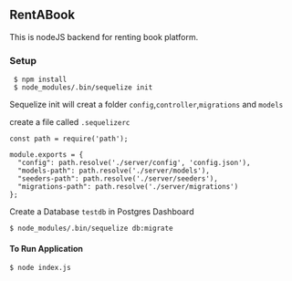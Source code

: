 ## RentABook

This is nodeJS backend for renting book platform.

### Setup
```
 $ npm install
 $ node_modules/.bin/sequelize init
```
Sequelize init will creat a folder `config`,`controller`,`migrations` and `models`

create a file called `.sequelizerc`
```
const path = require('path');

module.exports = {
  "config": path.resolve('./server/config', 'config.json'),
  "models-path": path.resolve('./server/models'),
  "seeders-path": path.resolve('./server/seeders'),
  "migrations-path": path.resolve('./server/migrations')
};
```

Create a Database `testdb` in Postgres Dashboard

```
$ node_modules/.bin/sequelize db:migrate      
```

#### To Run Application

```
$ node index.js
```
